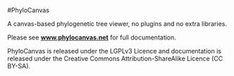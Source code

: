 #PhyloCanvas

A canvas-based phylogenetic tree viewer, no plugins and no extra libraries.

Please see **www.phylocanvas.net** for full documentation.

PhyloCanvas is released under the LGPLv3 Licence and documentation is released under the Creative Commons Attribution-ShareAlike Licence (CC BY-SA).
